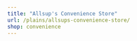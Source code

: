 ```yaml
---
title: "Allsup's Convenience Store"
url: /plains/allsups-convenience-store/
shop: convenience
---
```

